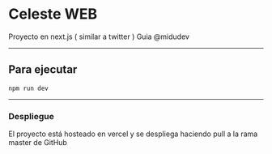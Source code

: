 # Celeste WEB

Proyecto en next.js 
( similar a twitter ) Guia @midudev


*** 
## Para ejecutar

`npm run dev`

***
### Despliegue

El proyecto está hosteado en vercel y se despliega haciendo pull a la rama master de GitHub